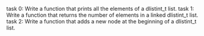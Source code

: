 task 0: Write a function that prints all the elements of a dlistint_t list.
task 1: Write a function that returns the number of elements in a linked dlistint_t list.
task 2: Write a function that adds a new node at the beginning of a dlistint_t list.
